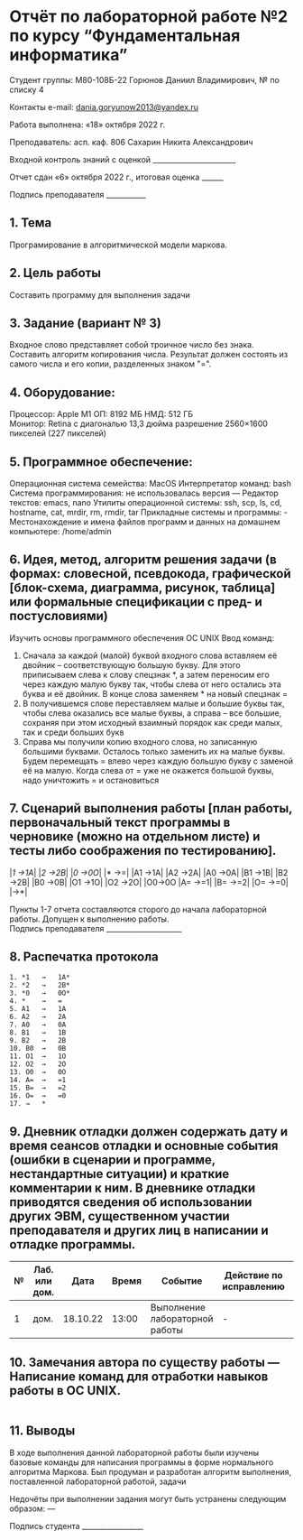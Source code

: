 # Отчёт по лабораторной работе №2 по курсу “Фундаментальная информатика”

Студент группы: М80-108Б-22 Горюнов Даниил Владимирович, № по списку 4 

Контакты e-mail: dania.goryunow2013@yandex.ru

Работа выполнена: «18» октября 2022 г.

Преподаватель: асп. каф. 806 Сахарин Никита Александрович

Входной контроль знаний с оценкой _______________________

Отчет сдан «6» октября 2022 г., итоговая оценка ______

Подпись преподавателя ___________


## 1. Тема
Програмирование в алгоритмической модели маркова.
## 2. Цель работы
Составить программу для выполнения задачи
## 3. Задание (вариант № 3)
Входное слово представляет собой троичное число без знака. Составить алгоритм копирования числа. Результат должен состоять из самого числа и его копии, разделенных знаком "=".
## 4. Оборудование:
Процессор: Apple M1
ОП: 8192 МБ
НМД: 512 ГБ  
Монитор: Retina c диагональю 13,3 дюйма разрешение 2560×1600 пикселей (227 пикселей)
## 5. Программное обеспечение:
Операционная система семейства: MacOS
Интерпретатор команд: bash 
Система программирования: не использовалась версия — 
Редактор текстов: emacs, nano
Утилиты операционной системы: ssh, scp, ls, cd, hostname, cat, mrdir, rm, rmdir, tar
Прикладные системы и программы: -
Местонахождение и имена файлов программ и данных на домашнем компьютере: /home/admin
## 6. Идея, метод, алгоритм решения задачи (в формах: словесной, псевдокода, графической [блок-схема, диаграмма, рисунок, таблица] или формальные спецификации с пред- и постусловиями)
Изучить основы программного обеспечения ОС UNIX
Ввод команд:
1) Сначала за каждой (малой) буквой входного слова вставляем её двойник – соответствующую большую букву. Для этого приписываем слева к слову спецзнак *, а затем переносим его через каждую малую букву так, чтобы слева от него остались эта буква и её двойник. В конце слова заменяем * на новый спецзнак =
2) В получившемся слове переставляем малые и большие буквы так, чтобы слева оказались все малые буквы, а справа – все большие, сохраняя при этом исходный взаимный порядок как среди малых, так и среди больших букв
3) Справа мы получили копию входного слова, но записанную большими буквами. Осталось только заменить их на малые буквы. Будем перемещать = влево через каждую большую букву с заменой её на малую. Когда слева от = уже не окажется большой буквы, надо уничтожить = и остановиться

## 7. Сценарий выполнения работы [план работы, первоначальный текст программы в черновике (можно на отдельном листе) и тесты либо соображения по тестированию]. 
|*1 ->1A*| 
|*2 ->2B*|
|*0 ->0O*|
|* ->=| 
|A1 ->1A|
|A2 ->2A|
|A0 ->0A|
|B1 ->1B|
|B2 ->2B|
|B0 ->0B|
|O1 ->1O|
|O2 ->2O| 
|O0->0O 
|A= ->=1|
|B= ->=2|
|O= ->=0|
|->*|

Пункты 1-7 отчета составляются сторого до начала лабораторной работы.
Допущен к выполнению работы.  
Подпись преподавателя _____________________
## 8. Распечатка протокола 
```
1. *1	→	1A*  
2. *2	→	2B*  
3. *0	→	0O*  
4. *	→	=  
5. A1	→	1A  
6. A2	→	2A  
7. A0	→	0A  
8. B1	→	1B  
9. B2	→	2B  
10. B0	→	0B  
11. O1	→	1O  
12. O2	→	2O  
13. O0	→	0O  
14. A=	→	=1  
15. B=	→	=2  
16. O=	→	=0  
17. →	*  
```
## 9. Дневник отладки должен содержать дату и время сеансов отладки и основные события (ошибки в сценарии и программе, нестандартные ситуации) и краткие комментарии к ним. В дневнике отладки приводятся сведения об использовании других ЭВМ, существенном участии преподавателя и других лиц в написании и отладке программы.

| № |  Лаб. или дом. | Дата | Время | Событие | Действие по исправлению | Примечание |
| ------ | ------ | ------ | ------ | ------ | ------ | ------ |
| 1 | дом. | 18.10.22 | 13:00 | Выполнение лабораторной работы | - | - |
## 10. Замечания автора по существу работы — Написание команд для отработки навыков работы в ОС UNIX.
```

```
## 11. Выводы
В ходе выполнения данной лабораторной работы были изучены базовые команды для написания программы в форме нормального алгоритма Маркова. Был продуман и разработан алгоритм выполнения, поставленной лабораторной работой, задачи

Недочёты при выполнении задания могут быть устранены следующим образом: —

Подпись студента _________________


